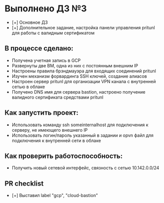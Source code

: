 # Выполнено ДЗ №3

 - [+] Основное ДЗ
 - [+] Дополнительное задание, настройка панели управления pritunl для работы с валидным сертификатом

## В процессе сделано:
 - Получена учетная запись в GCP
 - Развернуты две ВМ, одна из них с постоянным внешним IP
 - Настроены правила брэндмауэра для входящих соединений pritunl
 - Изучен механизм форвардинга SSH ключей, создание алиасов
 - Настроен сервер pritunl для организации VPN канала с внутренней сетью в облаке
 - Получено DNS имя для сервера bastion, настроено получение валидного сертификата средствами pritunl


## Как запустить проект:
 - Использовать команду ssh someinternalhost для подключения к серверу, не имеющего внешнего IP
 - Использовать логин/пароль указанный в задании и opvn файл для подключения к внутренней сети в облаке

## Как проверить работоспособность:

 - Получить новый сетевой интерфейс, связность с сетью 10.142.0.0/24

## PR checklist
 - [+] Выставил label "gcp", "cloud-bastion"

